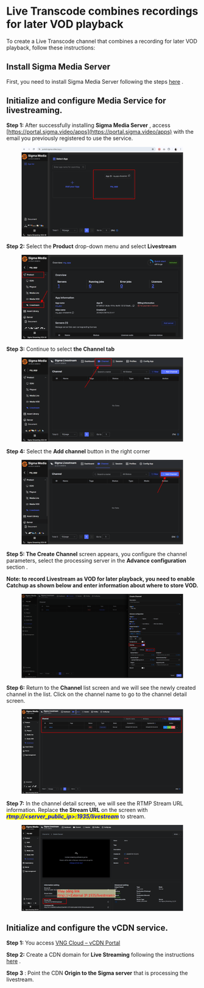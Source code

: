 # Live Transcode combines recordings for later VOD playback

To create a Live Transcode channel that combines a recording for later VOD playback, follow these instructions:

## Install Sigma Media Server <a href="#cai-dat-sigma-media-server" id="cai-dat-sigma-media-server"></a>

First, you need to install Sigma Media Server following the steps [here](https://docs-vngcloud-vn.translate.goog/vng-cloud-document/vn/vcdn/loai-hinh-dich-vu/transcoding/cai-dat-sigma-media-server) .

## Initialize and configure Media Service for livestreaming. <a href="#khoi-tao-va-cau-hinh-dich-vu-media-service-de-livestream" id="khoi-tao-va-cau-hinh-dich-vu-media-service-de-livestream"></a>

**Step 1:** After successfully installing **Sigma Media Server** , access [https://portal.sigma.video/apps](https://portal.sigma.video/apps) with the email you previously registered to use the service.

<figure><img src="../../../../.gitbook/assets/image (21).png" alt=""><figcaption></figcaption></figure>

**Step 2:** Select the **Product** drop-down menu and select **Livestream**

<figure><img src="../../../../.gitbook/assets/image (22).png" alt=""><figcaption></figcaption></figure>

**Step 3:** Continue to select **the Channel tab**

<figure><img src="../../../../.gitbook/assets/image (23).png" alt=""><figcaption></figcaption></figure>

**Step 4:** Select the **Add channel** button in the right corner

<figure><img src="../../../../.gitbook/assets/image (24).png" alt=""><figcaption></figcaption></figure>

**Step 5: The Create Channel** screen appears, you configure the channel parameters, select the processing server in the **Advance configuration** section .

**Note: to record Livestream as VOD for later playback, you need to enable Catchup as shown below and enter information about where to store VOD.**

<figure><img src="../../../../.gitbook/assets/image (25).png" alt=""><figcaption></figcaption></figure>

**Step 6:** Return to the **Channel** list screen and we will see the newly created channel in the list. Click on the channel name to go to the channel detail screen.

<figure><img src="../../../../.gitbook/assets/image (26).png" alt=""><figcaption></figcaption></figure>

**Step 7:** In the channel detail screen, we will see the RTMP Stream URL information. Replace **the Stream URL** on the screen with _<mark style="color:blue;">**rtmp://\<server\_public\_ip>:1935/livestream**</mark>_ to stream.

<figure><img src="../../../../.gitbook/assets/image (27).png" alt=""><figcaption></figcaption></figure>

## Initialize and configure the vCDN service. <a href="#khoi-tao-va-cau-hinh-dich-vu-vcdn" id="khoi-tao-va-cau-hinh-dich-vu-vcdn"></a>

**Step 1:** You access [VNG Cloud – ](https://vcdn.vngcloud.vn/)[vCDN ](https://vcdn.vngcloud.vn/)[Portal](https://vcdn.vngcloud.vn/)

**Step 2:** Create a CDN domain for **Live Streaming** following the instructions [here](https://docs-vngcloud-vn.translate.goog/vng-cloud-document/vn/vcdn/loai-hinh-dich-vu/live-streaming) .

**Step 3** : Point the CDN **Origin to the Sigma server** that is processing the livestream.
